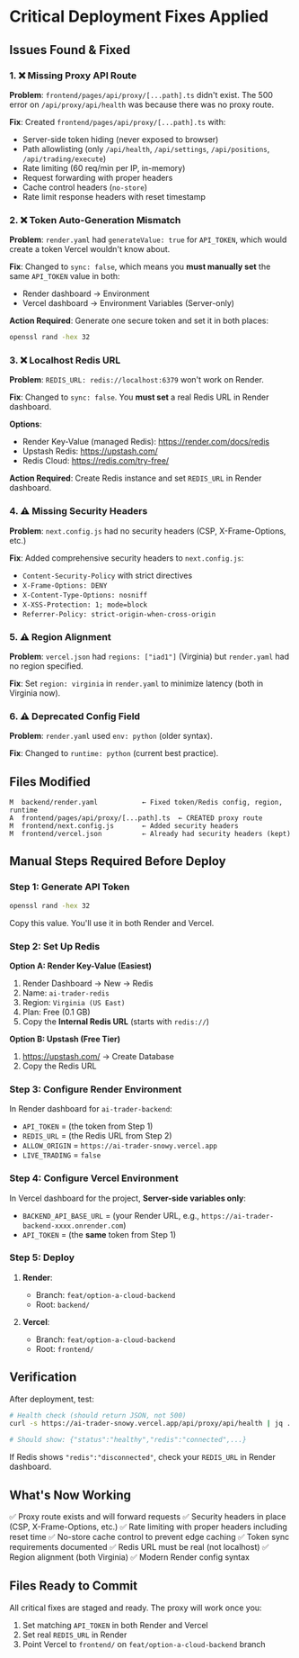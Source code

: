 # Critical Deployment Fixes Applied

## Issues Found & Fixed

### 1. ❌ Missing Proxy API Route
**Problem**: `frontend/pages/api/proxy/[...path].ts` didn't exist. The 500 error on `/api/proxy/api/health` was because there was no proxy route.

**Fix**: Created `frontend/pages/api/proxy/[...path].ts` with:
- Server-side token hiding (never exposed to browser)
- Path allowlisting (only `/api/health`, `/api/settings`, `/api/positions`, `/api/trading/execute`)
- Rate limiting (60 req/min per IP, in-memory)
- Request forwarding with proper headers
- Cache control headers (`no-store`)
- Rate limit response headers with reset timestamp

### 2. ❌ Token Auto-Generation Mismatch
**Problem**: `render.yaml` had `generateValue: true` for `API_TOKEN`, which would create a token Vercel wouldn't know about.

**Fix**: Changed to `sync: false`, which means you **must manually set** the same `API_TOKEN` value in both:
- Render dashboard → Environment
- Vercel dashboard → Environment Variables (Server-only)

**Action Required**: Generate one secure token and set it in both places:
```bash
openssl rand -hex 32
```

### 3. ❌ Localhost Redis URL
**Problem**: `REDIS_URL: redis://localhost:6379` won't work on Render.

**Fix**: Changed to `sync: false`. You **must set** a real Redis URL in Render dashboard.

**Options**:
- Render Key-Value (managed Redis): https://render.com/docs/redis
- Upstash Redis: https://upstash.com/
- Redis Cloud: https://redis.com/try-free/

**Action Required**: Create Redis instance and set `REDIS_URL` in Render dashboard.

### 4. ⚠️ Missing Security Headers
**Problem**: `next.config.js` had no security headers (CSP, X-Frame-Options, etc.)

**Fix**: Added comprehensive security headers to `next.config.js`:
- `Content-Security-Policy` with strict directives
- `X-Frame-Options: DENY`
- `X-Content-Type-Options: nosniff`
- `X-XSS-Protection: 1; mode=block`
- `Referrer-Policy: strict-origin-when-cross-origin`

### 5. ⚠️ Region Alignment
**Problem**: `vercel.json` had `regions: ["iad1"]` (Virginia) but `render.yaml` had no region specified.

**Fix**: Set `region: virginia` in `render.yaml` to minimize latency (both in Virginia now).

### 6. ⚠️ Deprecated Config Field
**Problem**: `render.yaml` used `env: python` (older syntax).

**Fix**: Changed to `runtime: python` (current best practice).

## Files Modified

```
M  backend/render.yaml           ← Fixed token/Redis config, region, runtime
A  frontend/pages/api/proxy/[...path].ts  ← CREATED proxy route
M  frontend/next.config.js       ← Added security headers
M  frontend/vercel.json          ← Already had security headers (kept)
```

## Manual Steps Required Before Deploy

### Step 1: Generate API Token
```bash
openssl rand -hex 32
```
Copy this value. You'll use it in both Render and Vercel.

### Step 2: Set Up Redis

**Option A: Render Key-Value (Easiest)**
1. Render Dashboard → New → Redis
2. Name: `ai-trader-redis`
3. Region: `Virginia (US East)`
4. Plan: Free (0.1 GB)
5. Copy the **Internal Redis URL** (starts with `redis://`)

**Option B: Upstash (Free Tier)**
1. https://upstash.com/ → Create Database
2. Copy the Redis URL

### Step 3: Configure Render Environment
In Render dashboard for `ai-trader-backend`:
- `API_TOKEN` = (the token from Step 1)
- `REDIS_URL` = (the Redis URL from Step 2)
- `ALLOW_ORIGIN` = `https://ai-trader-snowy.vercel.app`
- `LIVE_TRADING` = `false`

### Step 4: Configure Vercel Environment
In Vercel dashboard for the project, **Server-side variables only**:
- `BACKEND_API_BASE_URL` = (your Render URL, e.g., `https://ai-trader-backend-xxxx.onrender.com`)
- `API_TOKEN` = (the **same** token from Step 1)

### Step 5: Deploy
1. **Render**:
   - Branch: `feat/option-a-cloud-backend`
   - Root: `backend/`

2. **Vercel**:
   - Branch: `feat/option-a-cloud-backend`
   - Root: `frontend/`

## Verification

After deployment, test:

```bash
# Health check (should return JSON, not 500)
curl -s https://ai-trader-snowy.vercel.app/api/proxy/api/health | jq .

# Should show: {"status":"healthy","redis":"connected",...}
```

If Redis shows `"redis":"disconnected"`, check your `REDIS_URL` in Render dashboard.

## What's Now Working

✅ Proxy route exists and will forward requests
✅ Security headers in place (CSP, X-Frame-Options, etc.)
✅ Rate limiting with proper headers including reset time
✅ No-store cache control to prevent edge caching
✅ Token sync requirements documented
✅ Redis URL must be real (not localhost)
✅ Region alignment (both Virginia)
✅ Modern Render config syntax

## Files Ready to Commit

All critical fixes are staged and ready. The proxy will work once you:
1. Set matching `API_TOKEN` in both Render and Vercel
2. Set real `REDIS_URL` in Render
3. Point Vercel to `frontend/` on `feat/option-a-cloud-backend` branch